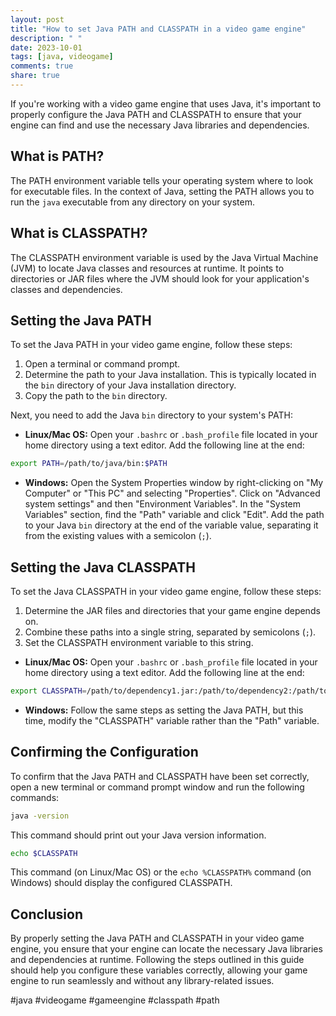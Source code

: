 ```yaml
---
layout: post
title: "How to set Java PATH and CLASSPATH in a video game engine"
description: " "
date: 2023-10-01
tags: [java, videogame]
comments: true
share: true
---
```


If you're working with a video game engine that uses Java, it's important to properly configure the Java PATH and CLASSPATH to ensure that your engine can find and use the necessary Java libraries and dependencies.

## What is PATH?

The PATH environment variable tells your operating system where to look for executable files. In the context of Java, setting the PATH allows you to run the `java` executable from any directory on your system.

## What is CLASSPATH?

The CLASSPATH environment variable is used by the Java Virtual Machine (JVM) to locate Java classes and resources at runtime. It points to directories or JAR files where the JVM should look for your application's classes and dependencies.

## Setting the Java PATH

To set the Java PATH in your video game engine, follow these steps:

1. Open a terminal or command prompt.
2. Determine the path to your Java installation. This is typically located in the `bin` directory of your Java installation directory.
3. Copy the path to the `bin` directory.

Next, you need to add the Java `bin` directory to your system's PATH:

- **Linux/Mac OS:** Open your `.bashrc` or `.bash_profile` file located in your home directory using a text editor. Add the following line at the end:
```bash
export PATH=/path/to/java/bin:$PATH
```
- **Windows:** Open the System Properties window by right-clicking on "My Computer" or "This PC" and selecting "Properties". Click on "Advanced system settings" and then "Environment Variables". In the "System Variables" section, find the "Path" variable and click "Edit". Add the path to your Java `bin` directory at the end of the variable value, separating it from the existing values with a semicolon (`;`).

## Setting the Java CLASSPATH

To set the Java CLASSPATH in your video game engine, follow these steps:

1. Determine the JAR files and directories that your game engine depends on.
2. Combine these paths into a single string, separated by semicolons (`;`).
3. Set the CLASSPATH environment variable to this string.

- **Linux/Mac OS:** Open your `.bashrc` or `.bash_profile` file located in your home directory using a text editor. Add the following line at the end:
```bash
export CLASSPATH=/path/to/dependency1.jar:/path/to/dependency2:/path/to/dependency3.jar
```
- **Windows:** Follow the same steps as setting the Java PATH, but this time, modify the "CLASSPATH" variable rather than the "Path" variable.

## Confirming the Configuration

To confirm that the Java PATH and CLASSPATH have been set correctly, open a new terminal or command prompt window and run the following commands:

```bash
java -version
```
This command should print out your Java version information.

```bash
echo $CLASSPATH
```
This command (on Linux/Mac OS) or the `echo %CLASSPATH%` command (on Windows) should display the configured CLASSPATH.

## Conclusion

By properly setting the Java PATH and CLASSPATH in your video game engine, you ensure that your engine can locate the necessary Java libraries and dependencies at runtime. Following the steps outlined in this guide should help you configure these variables correctly, allowing your game engine to run seamlessly and without any library-related issues.

#java #videogame #gameengine #classpath #path